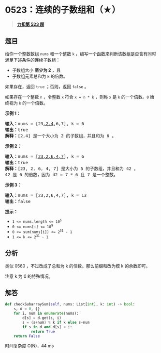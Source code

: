 # 0523：连续的子数组和（★）


> <u>**[力扣第 523 题](https://leetcode.cn/problems/continuous-subarray-sum/)**</u>

## 题目

<p>给你一个整数数组 <code>nums</code> 和一个整数 <code>k</code> ，编写一个函数来判断该数组是否含有同时满足下述条件的连续子数组：</p>

<ul>
<li>子数组大小 <strong>至少为 2</strong> ，且</li>
<li>子数组元素总和为 <code>k</code> 的倍数。</li>
</ul>

<p>如果存在，返回 <code>true</code> ；否则，返回 <code>false</code> 。</p>

<p>如果存在一个整数 <code>n</code> ，令整数 <code>x</code> 符合 <code>x = n * k</code> ，则称 <code>x</code> 是 <code>k</code> 的一个倍数。<code>0</code> 始终视为 <code>k</code> 的一个倍数。</p>



<p><strong>示例 1：</strong></p>

<pre>
<strong>输入：</strong>nums = [23<u>,2,4</u>,6,7], k = 6
<strong>输出：</strong>true
<strong>解释：</strong>[2,4] 是一个大小为 2 的子数组，并且和为 6 。</pre>

<p><strong>示例 2：</strong></p>

<pre>
<strong>输入：</strong>nums = [<u>23,2,6,4,7</u>], k = 6
<strong>输出：</strong>true
<strong>解释：</strong>[23, 2, 6, 4, 7] 是大小为 5 的子数组，并且和为 42 。
42 是 6 的倍数，因为 42 = 7 * 6 且 7 是一个整数。
</pre>

<p><strong>示例 3：</strong></p>

<pre>
<strong>输入：</strong>nums = [23,2,6,4,7], k = 13
<strong>输出：</strong>false
</pre>



<p><strong>提示：</strong></p>

<ul>
<li><code>1 <= nums.length <= 10<sup>5</sup></code></li>
<li><code>0 <= nums[i] <= 10<sup>9</sup></code></li>
<li><code>0 <= sum(nums[i]) <= 2<sup>31</sup> - 1</code></li>
<li><code>1 <= k <= 2<sup>31</sup> - 1</code></li>
</ul>


## 分析

类似 0560 ，不过改成了总和为 k 的倍数。那么前缀和改为模 k 的余数即可。

注意 k 为 0 的特殊情况。


## 解答

```python
def checkSubarraySum(self, nums: List[int], k: int) -> bool:
	s, d = 0, {}
	for i, num in enumerate(nums):
		d[s] = d.get(s, i)
		s = (s+num) % k if k else s+num
		if s in d and d[s] < i:
			return True
	return False
```

时间复杂度 O(N)，44 ms

